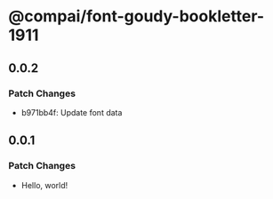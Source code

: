 # @compai/font-goudy-bookletter-1911

## 0.0.2

### Patch Changes

- b971bb4f: Update font data

## 0.0.1

### Patch Changes

- Hello, world!
